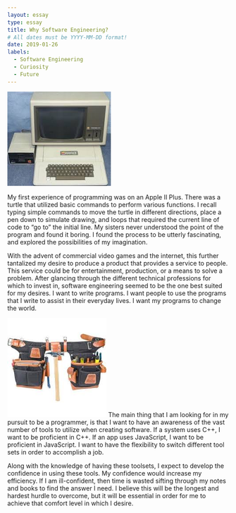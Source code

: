 ```yaml
---
layout: essay
type: essay
title: Why Software Engineering?
# All dates must be YYYY-MM-DD format!
date: 2019-01-26
labels:
  - Software Engineering
  - Curiosity
  - Future
---
```

<img class="ui medium right floated image" src="../images/Apple II.jpg">


My first experience of programming was on an Apple II Plus.  There was a turtle that utilized basic commands to perform various functions.  I recall typing simple commands to move the turtle in different directions, place a pen down to simulate drawing, and loops that required the current line of code to “go to” the initial line.  My sisters never understood the point of the program and found it boring.  I found the process to be utterly fascinating, and explored the possibilities of my imagination.

With the advent of commercial video games and the internet, this further tantalized my desire to produce a product that provides a service to people.  This service could be for entertainment, production, or a means to solve a problem.  After glancing through the different technical professions for which to invest in, software engineering seemed to be the one best suited for my desires.  I want to write programs.  I want people to use the programs that I write to assist in their everyday lives.  I want my programs to change the world.

<img class="ui medium left floated image" src="../images/tools.jpg">
The main thing that I am looking for in my pursuit to be a programmer, is that I want to have an awareness of the vast number of tools to utilize when creating software.  If a system uses C++, I want to be proficient in C++.  If an app uses JavaScript, I want to be proficient in JavaScript.  I want to have the flexibility to switch different tool sets in order to accomplish a job.  

Along with the knowledge of having these toolsets, I expect to develop the confidence in using these tools.  My confidence would increase my efficiency.  If I am ill-confident, then time is wasted sifting through my notes and books to find the answer I need.  I believe this will be the longest and hardest hurdle to overcome, but it will be essential in order for me to achieve that comfort level in which I desire.


